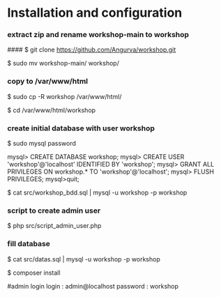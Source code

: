 # Installation and configuration #


### extract zip and rename workshop-main to workshop

#### $ git clone https://github.com/Angurva/workshop.git

$ sudo mv workshop-main/ workshop/

### copy to /var/www/html

$ sudo cp -R workshop /var/www/html/

$ cd /var/www/html/workshop

### create initial database with user workshop

$ sudo mysql
password

mysql> CREATE DATABASE workshop;
mysql> CREATE USER 'workshop'@'localhost' IDENTIFIED BY 'workshop';
mysql> GRANT ALL PRIVILEGES ON workshop.* TO 'workshop'@'localhost';
mysql> FLUSH PRIVILEGES;
mysql>quit;

$ cat src/workshop_bdd.sql | mysql -u workshop -p workshop

### script to create admin user
$ php src/script_admin_user.php

### fill database
$ cat src/datas.sql | mysql -u workshop -p workshop

$ composer install 

#admin login
 login : admin@localhost
 password : workshop

